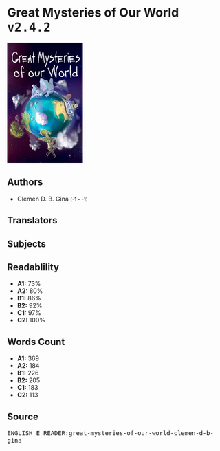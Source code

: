 # Great Mysteries of Our World <kbd>v2.4.2</kbd>

![](./cover.medium.jpg "")

## Authors


 - Clemen D. B. Gina <small>(-1 - -1)</small>

## Translators



## Subjects



## Readablility


 - **A1:** 73%
 - **A2:** 80%
 - **B1:** 86%
 - **B2:** 92%
 - **C1:** 97%
 - **C2:** 100%

## Words Count


 - **A1:** 369
 - **A2:** 184
 - **B1:** 226
 - **B2:** 205
 - **C1:** 183
 - **C2:** 113

## Source


<kbd>ENGLISH_E_READER:great-mysteries-of-our-world-clemen-d-b-gina</kbd>
